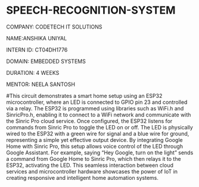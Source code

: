 # SPEECH-RECOGNITION-SYSTEM

COMPANY: CODETECH IT SOLUTIONS

NAME:ANSHIKA UNIYAL

INTERN ID: CT04DH1776

DOMAIN: EMBEDDED SYSTEMS

DURATION: 4 WEEKS

MENTOR: NEELA SANTOSH

#This circuit demonstrates a smart home setup using an ESP32 microcontroller, where an LED is connected to GPIO pin 23 and controlled via a relay. The ESP32 is programmed using libraries such as WiFi.h and SinricPro.h, enabling it to connect to a WiFi network and communicate with the Sinric Pro cloud service. Once configured, the ESP32 listens for commands from Sinric Pro to toggle the LED on or off. The LED is physically wired to the ESP32 with a green wire for signal and a blue wire for ground, representing a simple yet effective output device.
By integrating Google Home with Sinric Pro, this setup allows voice control of the LED through Google Assistant. For example, saying “Hey Google, turn on the light” sends a command from Google Home to Sinric Pro, which then relays it to the ESP32, activating the LED. This seamless interaction between cloud services and microcontroller hardware showcases the power of IoT in creating responsive and intelligent home automation systems.
